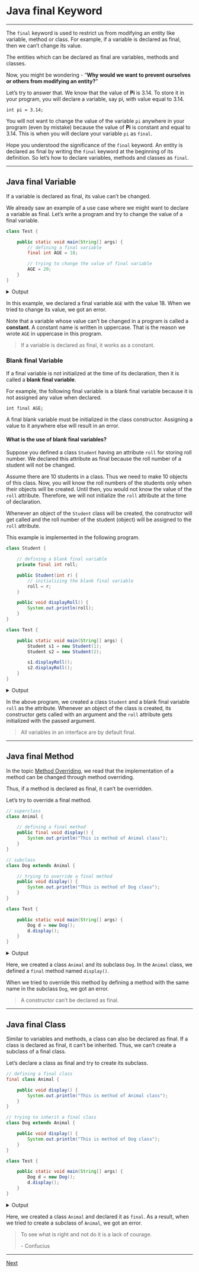 # Java final Keyword
***
The `final` keyword is used to restrict us from modifying an entity like variable, method or class. For example, if a variable is declared as final, then we can’t change its value.

The entities which can be declared as final are variables, methods and classes.

Now, you might be wondering - “**Why would we want to prevent ourselves or others from modifying an entity?**”

Let’s try to answer that. We know that the value of **Pi** is 3.14. To store it in your program, you will declare a variable, say pi, with value equal to 3.14.

`int pi = 3.14;`

You will not want to change the value of the variable `pi` anywhere in your program (even by mistake) because the value of **Pi** is constant and equal to 3.14. This is when you will declare your variable `pi` as `final`.

Hope you understood the significance of the `final` keyword. An entity is declared as final by writing the `final` keyword at the beginning of its definition. So let’s how to declare variables, methods and classes as `final`.
***
## Java final Variable
If a variable is declared as final, its value can’t be changed.

We already saw an example of a use case where we might want to declare a variable as final. Let’s write a program and try to change the value of a final variable.

```java
class Test {

    public static void main(String[] args) {
        // defining a final variable
        final int AGE = 18;

        // trying to change the value of final variable
        AGE = 20;
    }
}
```

<div class="collapse">
    <details>
        <summary>Output</summary>
        <pre class="output">Test.java:7: error: cannot assign a value to final variable AGE
        AGE = 20;
        ^
1 error
</pre>
    </details>
</div>

In this example, we declared a final variable `AGE` with the value 18. When we tried to change its value, we got an error.

Note that a variable whose value can’t be changed in a program is called a **constant**. A constant name is written in uppercase. That is the reason we wrote `AGE` in uppercase in this program.

> If a variable is declared as final, it works as a constant.

### Blank final Variable
If a final variable is not initialized at the time of its declaration, then it is called a **blank final variable**.

For example, the following final variable is a blank final variable because it is not assigned any value when declared.

`int final AGE;`

A final blank variable must be initialized in the class constructor. Assigning a value to it anywhere else will result in an error.

#### What is the use of blank final variables?
Suppose you defined a class `Student` having an attribute `roll` for storing roll number. We declared this attribute as final because the roll number of a student will not be changed.

Assume there are 10 students in a class. Thus we need to make 10 objects of this class. Now, you will know the roll numbers of the students only when their objects will be created. Until then, you would not know the value of the `roll` attribute. Therefore, we will not initialize the `roll` attribute at the time of declaration.

Whenever an object of the `Student` class will be created, the constructor will get called and the roll number of the student (object) will be assigned to the `roll` attribute.

This example is implemented in the following program.

```java
class Student {

    // defining a blank final variable
    private final int roll;

    public Student(int r) {
        // initializing the blank final variable
        roll = r;
    }

    public void displayRoll() {
        System.out.println(roll);
    }
}

class Test {

    public static void main(String[] args) {
        Student s1 = new Student(1);
        Student s2 = new Student(2);

        s1.displayRoll();
        s2.displayRoll();
    }
}
```

<div class="collapse">
    <details>
        <summary>Output</summary>
        <pre class="output">1
2
</pre>
    </details>
</div>

In the above program, we created a class `Student` and a blank final variable `roll` as the attribute. Whenever an object of the class is created, its constructor gets called with an argument and the `roll` attribute gets initialized with the passed argument.

> All variables in an interface are by default final.
***
## Java final Method
In the topic [Method Overriding](https://web.archive.org/web/20240416081404/https://www.codesdope.com/course/java-method-overriding/), we read that the implementation of a method can be changed through method overriding.

Thus, if a method is declared as final, it can’t be overridden. 

Let’s try to override a final method.

```java
// superclass
class Animal {

    // defining a final method
    public final void display() {
        System.out.println("This is method of Animal class");
    }
}

// subclass
class Dog extends Animal {

    // trying to override a final method
    public void display() {
        System.out.println("This is method of Dog class");
    }
}

class Test {

    public static void main(String[] args) {
        Dog d = new Dog();
        d.display();
    }
}
```

<div class="collapse">
    <details>
        <summary>Output</summary>
        <pre class="output">Main.java:12: error: display() in Dog cannot override display() in Animal
 public void display() {
 ^
 overridden method is final
1 error
</pre>
    </details>
</div>

Here, we created a class `Animal` and its subclass `Dog`. In the `Animal` class, we defined a `final` method named `display()`.

When we tried to override this method by defining a method with the same name in the subclass `Dog`, we got an error.

> A constructor can’t be declared as final.
***
## Java final Class
Similar to variables and methods, a class can also be declared as final. If a class is declared as final, it can’t be inherited. Thus, we can’t create a subclass of a final class.

Let’s declare a class as final and try to create its subclass.

```java
// defining a final class
final class Animal {

    public void display() {
        System.out.println("This is method of Animal class");
    }
}

// trying to inherit a final class
class Dog extends Animal {

    public void display() {
        System.out.println("This is method of Dog class");
    }
}

class Test {

    public static void main(String[] args) {
        Dog d = new Dog();
        d.display();
    }
}
```

<div class="collapse">
    <details>
        <summary>Output</summary>
        <pre class="output">Test.java:9: error: cannot inherit from final Animal
class Dog extends Animal {
 ^
1 error
</pre>
    </details>
</div>

Here, we created a class `Animal` and declared it as `final`. As a result, when we tried to create a subclass of `Animal`, we got an error.

> To see what is right and not do it is a lack of courage.
>
> \- Confucius
***


<a href="32-java-errors-and-exceptions.md" class="next">Next</a>
